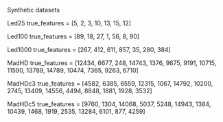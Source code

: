 Synthetic datasets

Led25
true_features = [5, 2, 3, 10, 13, 15, 12]

Led100
true_features = [89, 18, 27, 1, 56, 8, 90]

Led1000
true_features = [267, 412, 611, 857, 35, 280, 384]

MadHD
true_features = [12434, 6677, 248, 14743, 1376, 9675, 9191, 10715, 11590, 13789, 14789, 10474, 7365, 9263, 6710]  

MadHDc3
true_features = [4582, 6385, 6559, 12315, 1067, 14792, 10200, 2745, 13409, 14556, 4494, 8848, 1881, 1928, 3532] 

MadHDc5
true_features = [9760, 1304, 14068, 5037, 5248, 14943, 1384, 10439, 1468, 1919, 2535, 13284, 6101, 877, 4259] 

